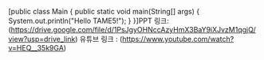 [public class Main {
    public static void main(String[] args) {
        System.out.println("Hello TAME5!");
    }
}]PPT 링크: (https://drive.google.com/file/d/1PsJgyOHNccAzyHmX3BaY9iXJvzM1qgjQ/view?usp=drive_link)
유튜브 링크 :
(https://www.youtube.com/watch?v=HEQ__35k9GA)
